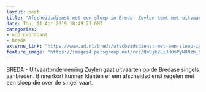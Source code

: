 ```yaml
---
layout: post
title: "Afscheidsdienst met een sloep in Breda: Zuylen komt met uitvaart op singels"
date: Thu, 11 Apr 2019 18:49:27 GMT
categories: 
- noord-brabant 
- breda 
externe_link: "https://www.ad.nl/breda/afscheidsdienst-met-een-sloep-in-breda-zuylen-komt-met-uitvaart-op-singels~a58587f7/"
feature_image: "https://images4.persgroep.net/rcs/QnUjk2Li3HOmPyNDNzh_SWcChNc/diocontent/68358584/_fitwidth/400/?appId=21791a8992982cd8da851550a453bd7f&quality=0.7"
---
```


BREDA - Uitvaartonderneming Zuylen gaat uitvaarten op de Bredase singels aanbieden. Binnenkort kunnen klanten er een afscheidsdienst regelen met een sloep die over de singel vaart.
